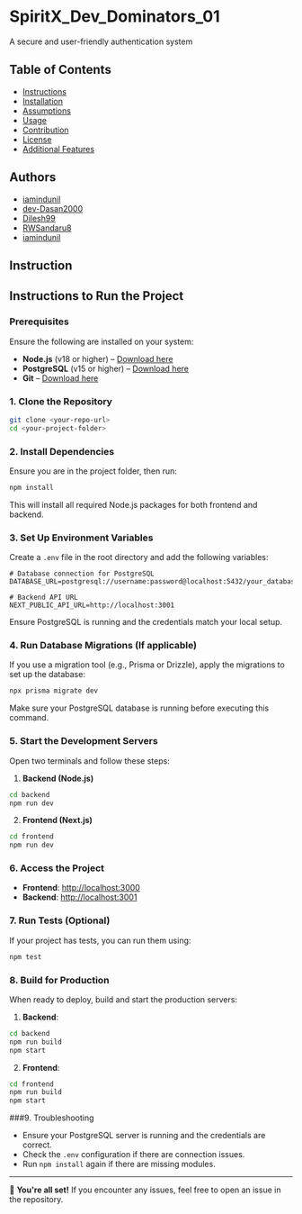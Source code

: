 # SpiritX_Dev_Dominators_01
A secure and user-friendly authentication system

## Table of Contents

- [Instructions](#instructions)  
- [Installation](#installation)  
- [Assumptions](#assumptions)  
- [Usage](#usage)  
- [Contribution](#contribution)  
- [License](#license)  
- [Additional Features](#additional-features)

## Authors

- [iamindunil](https://www.github.com/imaindunil)
- [dev-Dasan2000](https://www.github.com/dev-Dasan2000)
- [Dilesh99](https://www.github.com/Dilesh99)
- [RWSandaru8](https://www.github.com/RWsandaru8)
- [iamindunil](https://www.github.com/imaindunil)


## Instruction
## Instructions to Run the Project

### Prerequisites
Ensure the following are installed on your system:
- **Node.js** (v18 or higher) – [Download here](https://nodejs.org/)
- **PostgreSQL** (v15 or higher) – [Download here](https://www.postgresql.org/)
- **Git** – [Download here](https://git-scm.com/)

### 1. Clone the Repository

```bash
git clone <your-repo-url>
cd <your-project-folder>
```

### 2. Install Dependencies

Ensure you are in the project folder, then run:

```bash
npm install
```

This will install all required Node.js packages for both frontend and backend.

### 3. Set Up Environment Variables

Create a `.env` file in the root directory and add the following variables:

```env
# Database connection for PostgreSQL
DATABASE_URL=postgresql://username:password@localhost:5432/your_database

# Backend API URL
NEXT_PUBLIC_API_URL=http://localhost:3001
```

Ensure PostgreSQL is running and the credentials match your local setup.

### 4. Run Database Migrations (If applicable)

If you use a migration tool (e.g., Prisma or Drizzle), apply the migrations to set up the database:

```bash
npx prisma migrate dev
```

Make sure your PostgreSQL database is running before executing this command.

### 5. Start the Development Servers

Open two terminals and follow these steps:

1. **Backend (Node.js)**

```bash
cd backend
npm run dev
```

2. **Frontend (Next.js)**

```bash
cd frontend
npm run dev
```

### 6. Access the Project

- **Frontend**: [http://localhost:3000](http://localhost:3000)
- **Backend**: [http://localhost:3001](http://localhost:3001)

### 7. Run Tests (Optional)

If your project has tests, you can run them using:

```bash
npm test
```

### 8. Build for Production

When ready to deploy, build and start the production servers:

1. **Backend**:

```bash
cd backend
npm run build
npm start
```

2. **Frontend**:

```bash
cd frontend
npm run build
npm start
```

###9. Troubleshooting

- Ensure your PostgreSQL server is running and the credentials are correct.
- Check the `.env` configuration if there are connection issues.
- Run `npm install` again if there are missing modules.

---

🎉 **You're all set!** If you encounter any issues, feel free to open an issue in the repository.








